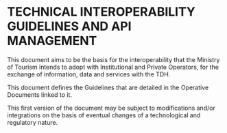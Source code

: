 # TECHNICAL INTEROPERABILITY GUIDELINES AND API MANAGEMENT


This document aims to be the basis for the interoperability that the Ministry of Tourism intends to adopt with Institutional and Private Operators, for the exchange of information, data and services with the TDH.   

This document defines the Guidelines that are detailed in the Operative Documents linked to it.

This first version of the document may be subject to modifications and/or integrations on the basis of eventual changes of a technological and regulatory nature.
